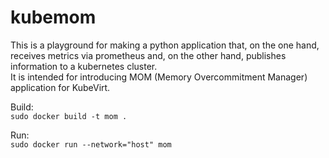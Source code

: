 # kubemom
This is a playground for making a python application that, on the one hand, receives metrics via prometheus and, on the other hand, publishes information to a kubernetes cluster.  
It is intended for introducing MOM (Memory Overcommitment Manager) application for KubeVirt.  

Build:  
`sudo docker build -t mom .`

Run:  
`sudo docker run --network="host" mom`
